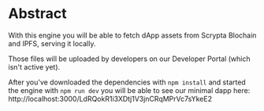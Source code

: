# Abstract

With this engine you will be able to fetch dApp assets from Scrypta Blochain and IPFS, serving it locally.

Those files will be uploaded by developers on our Developer Portal (which isn't active yet). 

After you've downloaded the dependencies with ``` npm install ``` and started the engine with ``` npm run dev ``` you will be able to see our minimal dapp here: http://localhost:3000/LdRQokR1i3XDtj1V3jnCRqMPrVc7sYkeE2
